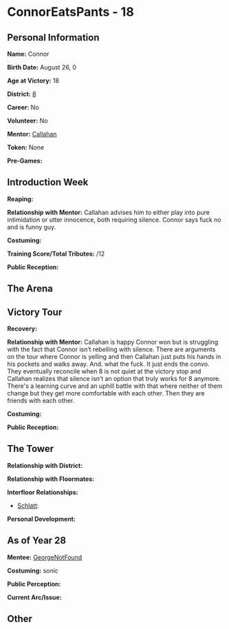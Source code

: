 # ConnorEatsPants - 18

## Personal Information
**Name:** Connor

**Birth Date:** August 26, 0

**Age at Victory:** 18

**District:** [8](../../Worldbuilding/Districts/district8.md)

**Career:** No

**Volunteer:** No

**Mentor:** [Callahan](../floor0/Callahan.md)

**Token:** None

**Pre-Games:** 

## Introduction Week
**Reaping:**

**Relationship with Mentor:** Callahan advises him to either play into pure intimidation or utter innocence, both requiring silence. Connor says fuck no and is funny guy.

**Costuming:** 

**Training Score/Total Tributes:** /12

**Public Reception:** 

## The Arena

## Victory Tour
**Recovery:** 

**Relationship with Mentor:** Callahan is happy Connor won but is struggling with the fact that Connor isn’t rebelling with silence. There are arguments on the tour where Connor is yelling and then Callahan just puts his hands in his pockets and walks away. And. what the fuck. It just ends the convo. They eventually reconcile when 8 is not quiet at the victory stop and Callahan realizes that silence isn’t an option that truly works for 8 anymore. There's a learning curve and an uphill battle with that where neither of them change but they get more comfortable with each other. Then they are friends with each other.

**Costuming:**

**Public Reception:** 

## The Tower
**Relationship with District:**

**Relationship with Floormates:** 

**Interfloor Relationships:** 
- [Schlatt](../floor0/jschlatt.md): 

**Personal Development:**

## As of Year 28
**Mentee:** [GeorgeNotFound](../floor2/GeorgeNotFound.md)

**Costuming:** sonic

**Public Perception:**

**Current Arc/Issue:**

## Other
